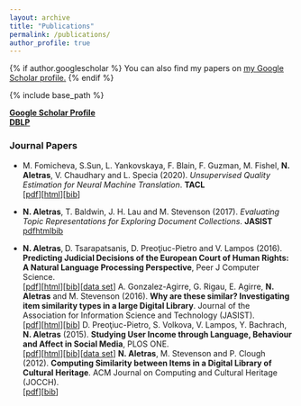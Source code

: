 ```yaml
---
layout: archive
title: "Publications"
permalink: /publications/
author_profile: true
---
```


{% if author.googlescholar %}
  You can also find my papers on <u><a href="{{author.googlescholar}}">my Google Scholar profile</a>.</u>
{% endif %}

{% include base_path %}


<p><a href="http://scholar.google.co.uk/citations?user=uxRWFhoAAAAJ"><b>Google Scholar Profile</b></a><br />
<a href="http://www.informatik.uni-trier.de/%7Eley/pers/hd/a/Aletras:Nikolaos.html"><b>DBLP</b></a></p>

<p></p>

### Journal Papers

* M. Fomicheva, S.Sun, L. Yankovskaya, F. Blain, F. Guzman, M. Fishel, **N. Aletras**, V. Chaudhary and L. Specia (2020). *Unsupervised Quality Estimation for Neural Machine Translation*. **TACL**  
\[[pdf](https://www.mitpressjournals.org/doi/pdf/10.1162/tacl_a_00330)\]\[[html](https://www.mitpressjournals.org/doi/full/10.1162/tacl_a_00330)\]\[[bib]()\]

* **N. Aletras**, T. Baldwin, J. H. Lau and M. Stevenson (2017). *Evaluating Topic Representations for Exploring Document Collections*. **JASIST**
	[pdf](http://onlinelibrary.wiley.com/doi/10.1002/asi.23574/epdf)[html](http://onlinelibrary.wiley.com/doi/10.1002/asi.23574/full)[bib](http://naletras.github.io/files/jasist15a.bib)
* <b>N. Aletras</b>,<b>&nbsp;</b>D. Tsarapatsanis,&nbsp;D. Preoţiuc-Pietro and V. Lampos (2016). <strong>Predicting Judicial Decisions of the European Court of Human Rights: A Natural Language Processing Perspective</strong>, Peer J Computer Science.<br />
	[<a href="https://peerj.com/articles/cs-93.pdf">pdf</a>][<a href="https://peerj.com/articles/cs-93/">html</a>][<a href="https://peerj.com/articles/cs-93.bib">bib</a>][<a href="https://figshare.com/s/6f7d9e7c375ff0822564">data set</a>]
	A. Gonzalez-Agirre, G. Rigau, E. Agirre, <b>N. Aletras</b> and M. Stevenson (2016). <b>Why are these similar? Investigating item similarity types in a large Digital Library</b>. Journal of the Association for Information Science and Technology (JASIST).<br />
	[<a href="http://onlinelibrary.wiley.com/doi/10.1002/asi.23482/epdf">pdf</a>][<a href="http://onlinelibrary.wiley.com/doi/10.1002/asi.23482/full">html</a>][<a href="resources/jasist15b.bib">bib</a>]
	D. Preoţiuc-Pietro, S. Volkova, V. Lampos, Y. Bachrach, <b>N. Aletras</b> (2015). <b>Studying User Income through Language, Behaviour and Affect in Social Media</b>, PLOS ONE.<br />
	[<a href="http://www.plosone.org/article/fetchObject.action?uri=info:doi/10.1371/journal.pone.0138717&amp;representation=PDF">pdf</a>][<a href="http://journals.plos.org/plosone/article?id=10.1371/journal.pone.0138717">html</a>][<a href="http://www.plosone.org/article/getBibTexCitation.action?articleURI=info%3Adoi%2F10.1371%2Fjournal.pone.0138717">bib</a>][<a href="http://figshare.com/articles/Twitter_User_Income_Dataset/1515997">data set</a>]
	<b>N. Aletras</b>, M. Stevenson and P. Clough (2012). <b>Computing Similarity between Items in a Digital Library of Cultural Heritage</b>. ACM Journal on Computing and Cultural Heritage (JOCCH).<br />
	[<a href="http://dl.acm.org/authorize?6886895">pdf</a>][<a href="http://dl.acm.org/downformats.cfm?id=2399184&amp;parent_id=2399180&amp;expformat=bibtex&amp;CFID=270429833&amp;CFTOKEN=32772545">bib</a>]

